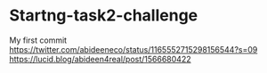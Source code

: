 # Startng-task2-challenge
My first commit
https://twitter.com/abideeneco/status/1165552715298156544?s=09
https://lucid.blog/abideen4real/post/1566680422
